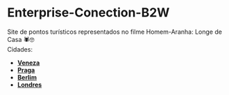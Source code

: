 # Enterprise-Conection-B2W
Site de pontos turísticos representados no filme Homem-Aranha: Longe de Casa 🕷️🤓\
 Cidades:
* **[Veneza](https://github.com/LucsDomingues/Enterprise-Connection-B2W/blob/main/veneza.html)**
* **[Praga](https://github.com/LucsDomingues/Enterprise-Connection-B2W/blob/main/praga.html)**
* **[Berlim](https://github.com/LucsDomingues/Enterprise-Connection-B2W/blob/main/berlim.html)**
* **[Londres](https://github.com/LucsDomingues/Enterprise-Connection-B2W/blob/main/londres.html)**
